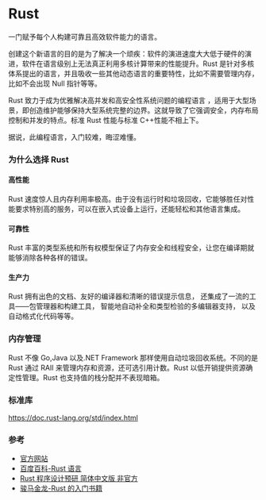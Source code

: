 # Rust

一门赋予每个人构建可靠且高效软件能力的语言。

创建这个新语言的目的是为了解决一个顽疾：软件的演进速度大大低于硬件的演进，软件在语言级别上无法真正利用多核计算带来的性能提升。Rust 是针对多核体系提出的语言，并且吸收一些其他动态语言的重要特性，比如不需要管理内存，比如不会出现 Null 指针等等。

Rust 致力于成为优雅解决高并发和高安全性系统问题的编程语言 ，适用于大型场景，即创造维护能够保持大型系统完整的边界。这就导致了它强调安全，内存布局控制和并发的特点。标准 Rust 性能与标准 C++性能不相上下。

据说，此编程语言，入门较难，晦涩难懂。

### 为什么选择 Rust

#### 高性能

Rust 速度惊人且内存利用率极高。由于没有运行时和垃圾回收，它能够胜任对性能要求特别高的服务，可以在嵌入式设备上运行，还能轻松和其他语言集成。

#### 可靠性

Rust 丰富的类型系统和所有权模型保证了内存安全和线程安全，让您在编译期就能够消除各种各样的错误。

#### 生产力

Rust 拥有出色的文档、友好的编译器和清晰的错误提示信息， 还集成了一流的工具——包管理器和构建工具， 智能地自动补全和类型检验的多编辑器支持， 以及自动格式化代码等等。

### 内存管理

Rust 不像 Go,Java 以及.NET Framework 那样使用自动垃圾回收系统。不同的是 Rust 通过 RAII 来管理内存和资源，还可选引用计数。Rust 以低开销提供资源确定性管理。Rust 也支持值的栈分配并不表现暗箱。

### 标准库

https://doc.rust-lang.org/std/index.html

### 参考

- [官方网站](https://www.rust-lang.org/zh-CN)
- [百度百科-Rust 语言](https://baike.baidu.com/item/Rust%E8%AF%AD%E8%A8%80/9502634)
- [Rust 程序设计预研 简体中文版 非官方](https://kaisery.github.io/trpl-zh-cn/title-page.html)
- [骏马金龙-Rust 的入门书籍](https://rust-book.junmajinlong.com/)
